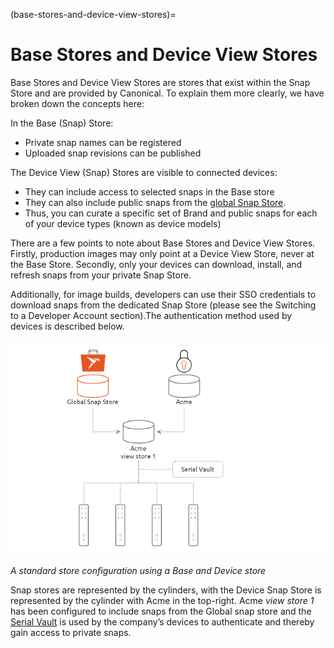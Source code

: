(base-stores-and-device-view-stores)=
# Base Stores and Device View Stores

<!-- 
Status: Document is unfocused and does not fit into a Diataxis quadrant
Rewrite: Rework into explanation
 -->

Base Stores and Device View Stores are stores that exist within the Snap Store and are provided by Canonical. To explain them more clearly, we have broken down the concepts here:

In the Base (Snap) Store:

* Private snap names can be registered
* Uploaded snap revisions can be published

The Device View (Snap) Stores are visible to connected devices:

* They can include access to selected snaps in the Base store
* They can also include public snaps from the [global Snap Store](http://snapcraft.io/store).
* Thus, you can curate a specific set of Brand and public snaps for each of your device types (known as device models)

There are a few points to note about Base Stores and Device View Stores. Firstly, production images may only point at a Device View Store, never at the Base Store. Secondly, only your devices can download, install, and refresh snaps from your private Snap Store.

Additionally, for image builds, developers can use their SSO credentials to download snaps from the dedicated Snap Store (please see the Switching to a Developer Account section).The authentication method used by devices is described below.

![Illustration of the App Store architecture, demonstrating use of a combination of public and private snaps](/images/store-architecture.png)

*A standard store configuration using a Base and Device store*

Snap stores are represented by the cylinders, with the Device Snap Store is represented by the cylinder with Acme in the top-right. Acme _view store 1_ has been configured to include snaps from the Global snap store and the [Serial Vault](https://discourse.ubuntu.com/t/serial-vault-user-guide/19757) is used by the company’s devices to authenticate and thereby gain access to private snaps.
